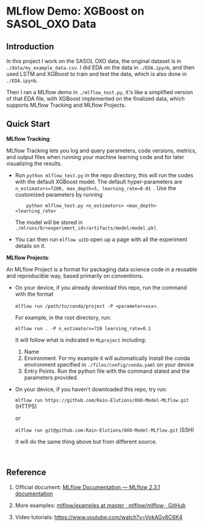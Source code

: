 # MLflow Demo: XGBoost on SASOL_OXO Data

## Introduction

In this project I work on the SASOL OXO data, the original dataset is in `./data/my_example_data.csv`. I did EDA on the data in `./EDA.ipynb`, and then used LSTM and XGBoost to train and test the data, which is also done in `./EDA.ipynb`.  

Then I ran a MLflow demo in `./mlflow_test.py`, it's like a simplified version of that EDA file, with XGBoost implemented on the finalized data, which supports MLflow Tracking and MLflow Projects.



## Quick Start

**MLflow Tracking**: 

MLflow Tracking lets you log and query parameters, code versions, metrics, and output files when running your machine learning code and for later visualizing the results.

- Run `python mlflow_test.py` in the repo directory, this will run the codes with the default XGBoost model. The default hyper-parameters are `n_estimators=7200, max_depth=5, learning_rate=0.01 `. Use the customized parameters by running

   `	python mlflow_test.py <n_estimators> <max_depth> <learning_rate>`

   The model will be stored in `./mlruns/0/<experiment_id>/artifacts/model/model.pkl`


- You can then run `mlflow ui`to open up a page with all the experiment details on it.


**MLflow Projects**: 

An MLflow Project is a format for packaging data science code in a reusable and reproducible way, based primarily on conventions.

- On your device, if you already download this repo, run the command with the format 

  `mlflow run /path/to/conda/project -P <parameter=xxx>`.

  For example, in the root directory, run:

  `mlflow run . -P n_estimators=720 learning_rate=0.1`

  It will follow what is indicated in `MLproject` including:

  1. Name
  2. Environment. For my example it will automatically install the conda environment specified in `./files/config/conda.yaml` on your device
  3. Entry Points. Run the python file with the command stated and the parameters provided.

- On your device, if you haven't downloaded this repo, try run:

  `mlflow run https://github.com/Rain-Elutions/OXO-Model-MLflow.git`      (HTTPS)

  or

  `mlflow run git@github.com:Rain-Elutions/OXO-Model-MLflow.git`        (SSH)

  It will do the same thing above but from different source.

  ​

## Reference

1. Official document: [MLflow Documentation — MLflow 2.3.1 documentation](https://mlflow.org/docs/latest/index.html)

2. More examples: [mlflow/examples at master · mlflow/mlflow · GitHub](https://github.com/mlflow/mlflow/tree/master/examples)

3. Video tutorials: https://www.youtube.com/watch?v=VokAGy8C6K4

   ​